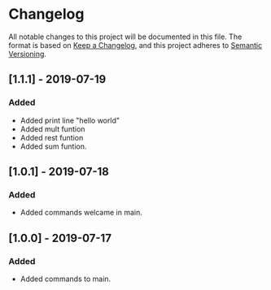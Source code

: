 # Changelog
All notable changes to this project will be documented in this file.
The format is based on [Keep a Changelog](https://keepachangelog.com/en/1.0.0/),
and this project adheres to [Semantic Versioning](https://semver.org/spec/v2.0.0.html).

## [1.1.1] - 2019-07-19
### Added
- Added print line "hello world"
- Added mult funtion
- Added rest funtion
- Added sum funtion.

## [1.0.1] - 2019-07-18
### Added
- Added commands welcame in main.

## [1.0.0] - 2019-07-17
### Added
- Added commands to main.
